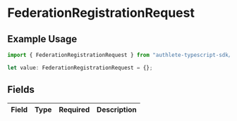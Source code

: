 # FederationRegistrationRequest

## Example Usage

```typescript
import { FederationRegistrationRequest } from "authlete-typescript-sdk/models";

let value: FederationRegistrationRequest = {};
```

## Fields

| Field       | Type        | Required    | Description |
| ----------- | ----------- | ----------- | ----------- |
